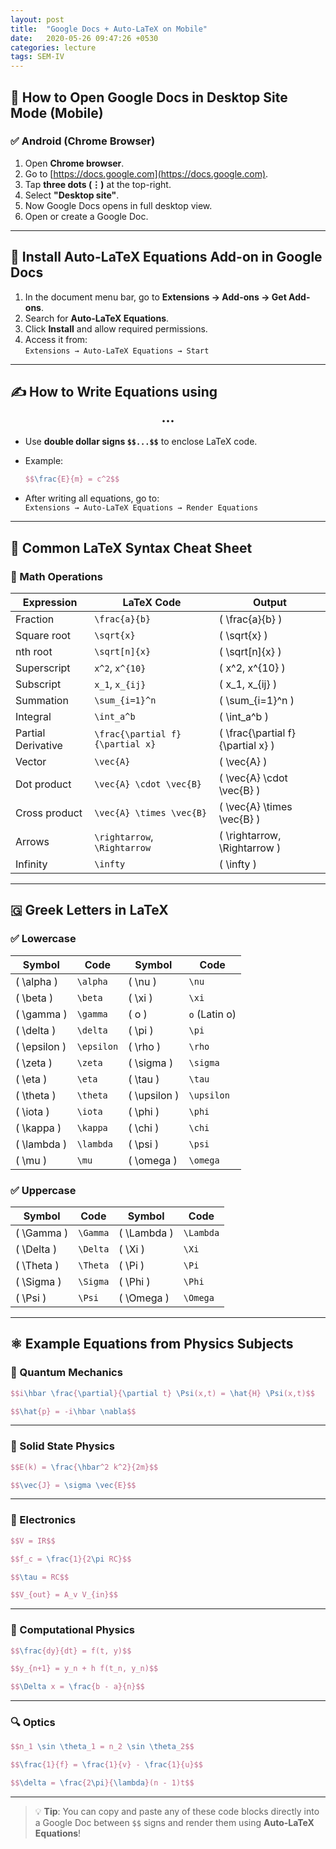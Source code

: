 ```yaml
---
layout: post
title:  "Google Docs + Auto-LaTeX on Mobile"
date:   2020-05-26 09:47:26 +0530
categories: lecture
tags: SEM-IV
---
```




## 📱 How to Open Google Docs in Desktop Site Mode (Mobile)

### ✅ Android (Chrome Browser)
1. Open **Chrome browser**.
2. Go to [https://docs.google.com](https://docs.google.com).
3. Tap **three dots (⋮)** at the top-right.
4. Select **"Desktop site"**.
5. Now Google Docs opens in full desktop view.
6. Open or create a Google Doc.

---

## 🧩 Install Auto-LaTeX Equations Add-on in Google Docs

1. In the document menu bar, go to **Extensions → Add-ons → Get Add-ons**.
2. Search for **Auto-LaTeX Equations**.
3. Click **Install** and allow required permissions.
4. Access it from:  
   `Extensions → Auto-LaTeX Equations → Start`

---

## ✍️ How to Write Equations using $$...$$

- Use **double dollar signs `$$...$$`** to enclose LaTeX code.
- Example:  
  ```latex
  $$\frac{E}{m} = c^2$$
  ```

- After writing all equations, go to:  
  `Extensions → Auto-LaTeX Equations → Render Equations`

---

## 📘 Common LaTeX Syntax Cheat Sheet

### 🔢 Math Operations

| Expression              | LaTeX Code                    | Output               |
|--------------------------|-------------------------------|-----------------------|
| Fraction                 | `\frac{a}{b}`                | \( \frac{a}{b} \)     |
| Square root              | `\sqrt{x}`                   | \( \sqrt{x} \)        |
| nth root                 | `\sqrt[n]{x}`                | \( \sqrt[n]{x} \)     |
| Superscript              | `x^2`, `x^{10}`              | \( x^2, x^{10} \)     |
| Subscript                | `x_1`, `x_{ij}`              | \( x_1, x_{ij} \)     |
| Summation                | `\sum_{i=1}^n`               | \( \sum_{i=1}^n \)    |
| Integral                 | `\int_a^b`                   | \( \int_a^b \)        |
| Partial Derivative       | `\frac{\partial f}{\partial x}` | \( \frac{\partial f}{\partial x} \) |
| Vector                  | `\vec{A}`                    | \( \vec{A} \)         |
| Dot product             | `\vec{A} \cdot \vec{B}`       | \( \vec{A} \cdot \vec{B} \) |
| Cross product           | `\vec{A} \times \vec{B}`      | \( \vec{A} \times \vec{B} \) |
| Arrows                  | `\rightarrow`, `\Rightarrow` | \( \rightarrow, \Rightarrow \) |
| Infinity                | `\infty`                     | \( \infty \)          |

---

## 🇬 Greek Letters in LaTeX

### ✅ Lowercase

| Symbol | Code       | Symbol | Code       |
|--------|------------|--------|------------|
| \( \alpha \)  | `\alpha`   | \( \nu \)    | `\nu`     |
| \( \beta \)   | `\beta`    | \( \xi \)    | `\xi`     |
| \( \gamma \)  | `\gamma`   | \( o \)      | `o` (Latin o) |
| \( \delta \)  | `\delta`   | \( \pi \)    | `\pi`     |
| \( \epsilon \)| `\epsilon` | \( \rho \)   | `\rho`    |
| \( \zeta \)   | `\zeta`    | \( \sigma \) | `\sigma`  |
| \( \eta \)    | `\eta`     | \( \tau \)   | `\tau`    |
| \( \theta \)  | `\theta`   | \( \upsilon \)| `\upsilon` |
| \( \iota \)   | `\iota`    | \( \phi \)   | `\phi`    |
| \( \kappa \)  | `\kappa`   | \( \chi \)   | `\chi`    |
| \( \lambda \) | `\lambda`  | \( \psi \)   | `\psi`    |
| \( \mu \)     | `\mu`      | \( \omega \) | `\omega`  |

### ✅ Uppercase

| Symbol | Code       | Symbol | Code       |
|--------|------------|--------|------------|
| \( \Gamma \) | `\Gamma` | \( \Lambda \) | `\Lambda` |
| \( \Delta \) | `\Delta` | \( \Xi \)     | `\Xi`     |
| \( \Theta \) | `\Theta` | \( \Pi \)     | `\Pi`     |
| \( \Sigma \) | `\Sigma` | \( \Phi \)    | `\Phi`    |
| \( \Psi \)   | `\Psi`   | \( \Omega \)  | `\Omega`  |

---

## ⚛️ Example Equations from Physics Subjects

### 🔬 Quantum Mechanics

```latex
$$i\hbar \frac{\partial}{\partial t} \Psi(x,t) = \hat{H} \Psi(x,t)$$
```

```latex
$$\hat{p} = -i\hbar \nabla$$
```

---

### 🧱 Solid State Physics

```latex
$$E(k) = \frac{\hbar^2 k^2}{2m}$$
```

```latex
$$\vec{J} = \sigma \vec{E}$$
```

---

### 🔌 Electronics

```latex
$$V = IR$$
```

```latex
$$f_c = \frac{1}{2\pi RC}$$
```

```latex
$$\tau = RC$$
```

```latex
$$V_{out} = A_v V_{in}$$
```

---

### 🧮 Computational Physics

```latex
$$\frac{dy}{dt} = f(t, y)$$
```

```latex
$$y_{n+1} = y_n + h f(t_n, y_n)$$
```

```latex
$$\Delta x = \frac{b - a}{n}$$
```

---

### 🔍 Optics

```latex
$$n_1 \sin \theta_1 = n_2 \sin \theta_2$$
```

```latex
$$\frac{1}{f} = \frac{1}{v} - \frac{1}{u}$$
```

```latex
$$\delta = \frac{2\pi}{\lambda}(n - 1)t$$
```

---

> 💡 **Tip**: You can copy and paste any of these code blocks directly into a Google Doc between `$$` signs and render them using **Auto-LaTeX Equations**!